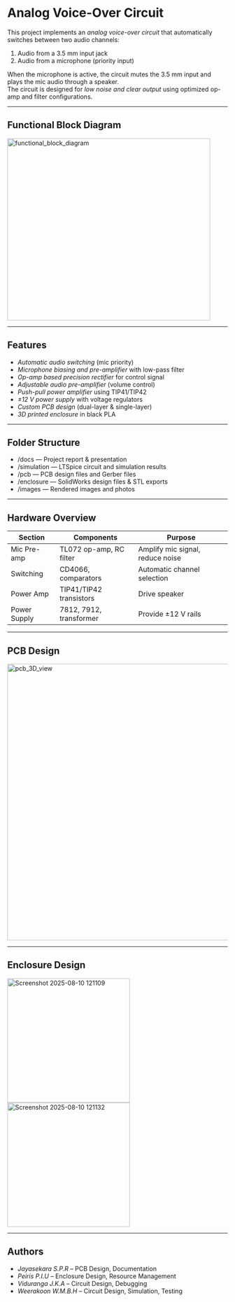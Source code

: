 # Analog Voice-Over Circuit

This project implements an *analog voice-over circuit* that automatically switches between two audio channels:
1. Audio from a 3.5 mm input jack
2. Audio from a microphone (priority input)

When the microphone is active, the circuit mutes the 3.5 mm input and plays the mic audio through a speaker.  
The circuit is designed for *low noise and clear output* using optimized op-amp and filter configurations.

---

## Functional Block Diagram

<img width="464" height="416" alt="functional_block_diagram" src="https://github.com/user-attachments/assets/f772f094-2894-4e31-8e8a-fa24c00fccf5" />

---

## Features
- *Automatic audio switching* (mic priority)
- *Microphone biasing and pre-amplifier* with low-pass filter
- *Op-amp based precision rectifier* for control signal
- *Adjustable audio pre-amplifier* (volume control)
- *Push-pull power amplifier* using TIP41/TIP42
- *±12 V power supply* with voltage regulators
- *Custom PCB design* (dual-layer & single-layer)
- *3D printed enclosure* in black PLA

---

## Folder Structure
- /docs — Project report & presentation  
- /simulation — LTSpice circuit and simulation results  
- /pcb — PCB design files and Gerber files  
- /enclosure — SolidWorks design files & STL exports  
- /images — Rendered images and photos

---

## Hardware Overview
| Section | Components | Purpose |
|---------|------------|---------|
| Mic Pre-amp | TL072 op-amp, RC filter | Amplify mic signal, reduce noise |
| Switching | CD4066, comparators | Automatic channel selection |
| Power Amp | TIP41/TIP42 transistors | Drive speaker |
| Power Supply | 7812, 7912, transformer | Provide ±12 V rails |

---

## PCB Design

<img width="680" height="632" alt="pcb_3D_view" src="https://github.com/user-attachments/assets/7b9815b7-268b-44d4-ac7d-eb09392d7e46" />

---

## Enclosure Design

<img width="280" height="284" alt="Screenshot 2025-08-10 121109" src="https://github.com/user-attachments/assets/e1cca1f1-340d-4893-9a0a-23e8337f4053" />
<img width="280" height="284" alt="Screenshot 2025-08-10 121132" src="https://github.com/user-attachments/assets/2259db0e-51ea-47f0-a634-0fcc88b50369" />

---

## Authors
- *Jayasekara S.P.R* – PCB Design, Documentation
- *Peiris P.I.U* – Enclosure Design, Resource Management
- *Viduranga J.K.A* – Circuit Design, Debugging
- *Weerakoon W.M.B.H* – Circuit Design, Simulation, Testing


